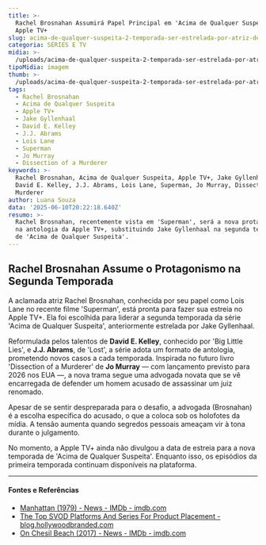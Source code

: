 ```yaml
---
title: >-
  Rachel Brosnahan Assumirá Papel Principal em 'Acima de Qualquer Suspeita' no
  Apple TV+
slug: acima-de-qualquer-suspeita-2-temporada-ser-estrelada-por-atriz-de-superman
categoria: SÉRIES E TV
midia: >-
  /uploads/acima-de-qualquer-suspeita-2-temporada-ser-estrelada-por-atriz-de-superman-thumb.jpg
tipoMidia: imagem
thumb: >-
  /uploads/acima-de-qualquer-suspeita-2-temporada-ser-estrelada-por-atriz-de-superman-thumb.jpg
tags:
  - Rachel Brosnahan
  - Acima de Qualquer Suspeita
  - Apple TV+
  - Jake Gyllenhaal
  - David E. Kelley
  - J.J. Abrams
  - Lois Lane
  - Superman
  - Jo Murray
  - Dissection of a Murderer
keywords: >-
  Rachel Brosnahan, Acima de Qualquer Suspeita, Apple TV+, Jake Gyllenhaal,
  David E. Kelley, J.J. Abrams, Lois Lane, Superman, Jo Murray, Dissection of a
  Murderer
author: Luana Souza
data: '2025-06-10T20:22:18.640Z'
resumo: >-
  Rachel Brosnahan, recentemente vista em 'Superman', será a nova protagonista
  na antologia da Apple TV+, substituindo Jake Gyllenhaal na segunda temporada
  de 'Acima de Qualquer Suspeita'.
---
```


## Rachel Brosnahan Assume o Protagonismo na Segunda Temporada

A aclamada atriz Rachel Brosnahan, conhecida por seu papel como Lois Lane no recente filme 'Superman', está pronta para fazer sua estreia no Apple TV+. Ela foi escolhida para liderar a segunda temporada da série 'Acima de Qualquer Suspeita', anteriormente estrelada por Jake Gyllenhaal.

Reformulada pelos talentos de **David E. Kelley**, conhecido por 'Big Little Lies', e **J.J. Abrams**, de 'Lost', a série adota um formato de antologia, prometendo novos casos a cada temporada. Inspirada no futuro livro 'Dissection of a Murderer' de **Jo Murray** — com lançamento previsto para 2026 nos EUA —, a nova trama segue uma advogada novata que se vê encarregada de defender um homem acusado de assassinar um juiz renomado.

Apesar de se sentir despreparada para o desafio, a advogada (Brosnahan) é a escolha específica do acusado, o que a coloca sob os holofotes da mídia. A tensão aumenta quando segredos pessoais ameaçam vir à tona durante o julgamento.

No momento, a Apple TV+ ainda não divulgou a data de estreia para a nova temporada de 'Acima de Qualquer Suspeita'. Enquanto isso, os episódios da primeira temporada continuam disponíveis na plataforma.

---

#### Fontes e Referências

- [Manhattan (1979) - News - IMDb - imdb.com](https://www.imdb.com/title/tt0079522/news/)
- [The Top SVOD Platforms And Series For Product Placement - blog.hollywoodbranded.com](https://blog.hollywoodbranded.com/the-top-svod-platforms-and-series-for-product-placement)
- [On Chesil Beach (2017) - News - IMDb - imdb.com](https://www.imdb.com/title/tt1667321/news/)
